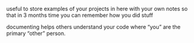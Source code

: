 useful to store examples of your projects in here with your own notes so that in 3 months time you can remember how you did stuff

documenting helps others understand your code where “you” are the primary “other” person.